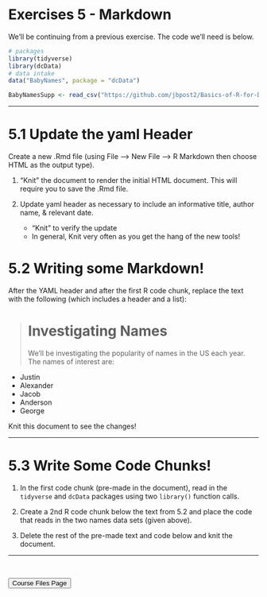 Exercises 5 - Markdown
================

We’ll be continuing from a previous exercise. The code we’ll need is
below.

``` r
# packages
library(tidyverse)  
library(dcData)     
# data intake
data("BabyNames", package = "dcData")

BabyNamesSupp <- read_csv("https://github.com/jbpost2/Basics-of-R-for-Data-Science-and-Statistics/raw/master/datasets/BabyNamesSupp.csv")
```

<hr>

# 5.1 Update the yaml Header

Create a new .Rmd file (using File –&gt; New File –&gt; R Markdown then
choose HTML as the output type).

1.  “Knit” the document to render the initial HTML document. This will
    require you to save the .Rmd file.

2.  Update yaml header as necessary to include an informative title,
    author name, & relevant date.

    -   “Knit” to verify the update
    -   In general, Knit very often as you get the hang of the new
        tools!

# 5.2 Writing some Markdown!

After the YAML header and after the first R code chunk, replace the text
with the following (which includes a header and a list):

> # Investigating Names
>
> We’ll be investigating the popularity of names in the US each year.
> The names of interest are:

-   Justin  
-   Alexander  
-   Jacob  
-   Anderson  
-   George

Knit this document to see the changes!

<hr>

# 5.3 Write Some Code Chunks!

1.  In the first code chunk (pre-made in the document), read in the
    `tidyverse` and `dcData` packages using two `library()` function
    calls.

2.  Create a 2nd R code chunk below the text from 5.2 and place the code
    that reads in the two names data sets (given above).

3.  Delete the rest of the pre-made text and code below and knit the
    document.

<hr>

<br>

<a href = "https://jbpost2.github.io/Basics-of-R-for-Data-Science-and-Statistics/CourseFiles.html"><button type="button">Course
Files Page</button></a>

